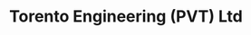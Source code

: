---
title: "Torento Engineering (PVT) Ltd"
description : "this is a meta description"
draft: false
---